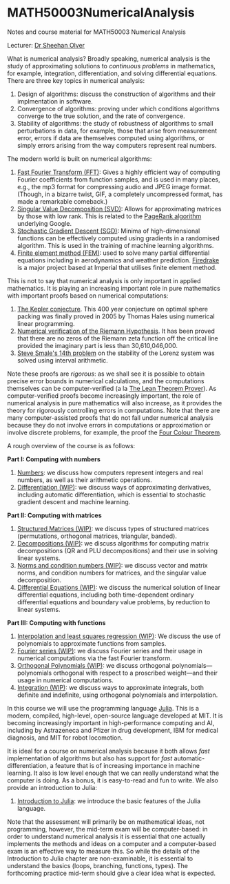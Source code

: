 # MATH50003NumericalAnalysis
Notes and course material for MATH50003 Numerical Analysis

Lecturer: [Dr Sheehan Olver](https://www.ma.imperial.ac.uk/~solver/)


What is numerical analysis? Broadly speaking, numerical analysis is the study of approximating
solutions to _continuous problems_ in mathematics, for example, integration, differentiation, 
and solving differential equations. There are three key topics in numerical analysis:

1. Design of algorithms: discuss the construction of algorithms and their implmentation in
software.
2. Convergence of algorithms: proving under which conditions algorithms converge to the
true solution, and the rate of convergence.
2. Stability of algorithms: the study of robustness of algorithms to small perturbations in
data, for example, those that arise from measurement error, errors if data are themselves computed using
algorithms, or simply errors arising from the way computers represent real numbers.

The modern world is built on numerical algorithms:


1. [Fast Fourier Transform (FFT)](https://en.wikipedia.org/wiki/Fast_Fourier_transform): Gives a highly efficient way of computing Fourier  coefficients from function samples,
and is used in many places, e.g., the mp3 format for compressing audio and JPEG image format. 
(Though, in a bizarre twist, GIF, a completely uncompressed format, has made a remarkable comeback.)
2. [Singular Value Decomposition (SVD)](https://en.wikipedia.org/wiki/Singular_value_decomposition): Allows for approximating matrices by those with low rank. This is related to the [PageRank algorithm](https://en.wikipedia.org/wiki/PageRank) underlying Google.
3. [Stochastic Gradient Descent (SGD)](https://en.wikipedia.org/wiki/Stochastic_gradient_descent): Minima of high-dimensional functions can be effectively computed using gradients
in a randomised algorithm. This is used in the training of machine learning algorithms.
4. [Finite element method (FEM)](https://en.wikipedia.org/wiki/Finite_element_method):
used to solve many partial differential equations including  in aerodynamics and
weather prediction. [Firedrake](https://firedrakeproject.org) is a major project based at
Imperial that utilises finite element method. 


This is not to say that numerical analysis is only important in applied mathematics. 
It is playing an increasing important role in pure mathematics with important proofs based on numerical computations:

1. [The Kepler conjecture](https://en.wikipedia.org/wiki/Kepler_conjecture). This 400 year conjecture on optimal sphere packing
was finally proved in 2005 by Thomas Hales using numerical linear programming.
2. [Numerical verification of the Riemann Hypothesis](https://en.wikipedia.org/wiki/Riemann_hypothesis#Numerical_calculations). 
It has been proved that there are no zeros of the Riemann zeta function off the critical line provided the imaginary part is
less than 30,610,046,000.
3. [Steve Smale's 14th problem](https://en.wikipedia.org/wiki/Lorenz_system) on the stability of the Lorenz system was solved
using interval arithmetic. 

Note these proofs are _rigorous_: as we shall see it is possible to obtain precise error bounds in numerical
calculations, and the computations themselves can be computer-verified 
(a la [The Lean Theorem Prover](https://leanprover.github.io)).
As computer-verified proofs become increasingly important, the role of numerical analysis in
pure mathematics will also increase, as it provides the theory for rigorously controlling errors in
computations. Note that there are many computer-assisted proofs that do not fall under numerical analysis because
they do not involve errors in computations or approximation or involve discrete problems, for 
example, the proof the [Four Colour Theorem](https://en.wikipedia.org/wiki/Four_color_theorem).

A rough overview of the course is as follows:

**Part I: Computing with numbers**

1. [Numbers](https://nbviewer.org/github/dlfivefifty/MATH50003NumericalAnalysis/blob/main/notebooks/Numbers.ipynb): we discuss how computers represent integers and real numbers, as well as their arithmetic operations.
2. [Differentiation (WIP)](https://nbviewer.org/github/dlfivefifty/MATH50003NumericalAnalysis/blob/main/notebooks/Differentiation.ipynb): we discuss ways of approximating derivatives, including automatic differentiation, 
which is essential to stochastic gradient descent and machine learning.

**Part II: Computing with matrices**

1. [Structured Matrices (WIP)](https://nbviewer.org/github/dlfivefifty/MATH50003NumericalAnalysis/blob/main/notebooks/StructuredMatrices.ipynb): we discuss types of structured matrices (permutations, orthogonal matrices, triangular, banded).
3. [Decompositions (WIP)](https://nbviewer.org/github/dlfivefifty/MATH50003NumericalAnalysis/blob/main/notebooks/Decompositions.ipynb): we discuss algorithms for computing matrix decompositions (QR and PLU decompositions) and their use in solving linear systems.
3. [Norms and condition numbers (WIP)](https://nbviewer.org/github/dlfivefifty/MATH50003NumericalAnalysis/blob/main/notebooks/Norms.ipynb): we discuss vector and
matrix norms, and condition numbers for matrices, and the singular value decomposition.
7. [Differential Equations (WIP)](https://nbviewer.org/github/dlfivefifty/MATH50003NumericalAnalysis/blob/main/notebooks/DifferentialEquations.ipynb): we discuss the numerical solution of linear differential equations, 
including both time-dependent ordinary differential equations and boundary value problems, by reduction to linear systems.


**Part III: Computing with functions**

1. [Interpolation and least squares regression (WIP)](https://nbviewer.org/github/dlfivefifty/MATH50003NumericalAnalysis/blob/main/notebooks/Interpolation.ipynb): We discuss the use of polynomials to approximate
functions from samples. 
2. [Fourier series (WIP)](https://nbviewer.org/github/dlfivefifty/MATH50003NumericalAnalysis/blob/main/notebooks/Fourier.ipynb): we discuss Fourier series and their usage in numerical computations
via the fast Fourier transform.
5. [Orthogonal Polynomials (WIP)](https://nbviewer.org/github/dlfivefifty/MATH50003NumericalAnalysis/blob/main/notebooks/OrthogonalPolynomials.ipynb): we discuss orthogonal polynomials—polynomials orthogonal 
with respect to a proscribed weight—and their usage in numerical computations.
6. [Integration (WIP)](https://nbviewer.org/github/dlfivefifty/MATH50003NumericalAnalysis/blob/main/notebooks/Integration.ipynb): we discuss ways to approximate integrals, both definite and indefinite, using orthogonal polynomials and interpolation.


In this course we will use the programming language [Julia](https://julialang.org). This is a modern, compiled, high-level,
open-source language developed at MIT. It is becoming increasingly important in high-performance computing and
AI, including by Astrazeneca and Pfizer in drug development, IBM for medical diagnosis, and MIT for robot
locomotion.

It is ideal for a course on numerical analysis because it both allows
_fast_ implementation of algorithms but also has support for _fast_ automatic-differentiation, a feature 
that is of increasing importance in machine learning. It also is low level enough that we can
really understand what the computer is doing. As a bonus, it is easy-to-read and fun to write. We also provide an introduction to Julia:

1. [Introduction to Julia](notebooks/Julia.ipynb): we introduce the basic features of the Julia language.

Note that the assessment will primarily be on mathematical ideas, not programming, however, 
the mid-term exam will be computer-based: in order to understand numerical analysis
it is essential that one actually implements the methods and ideas on a computer
and a computer-based exam is an effective way to measure this. So while the
details of the Introduction to Julia chapter are non-examinable, it is essential
to understand the basics (loops, branching, functions, types). The forthcoming practice mid-term should give a clear idea what is expected.